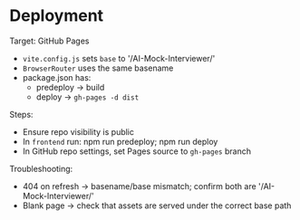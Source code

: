 # Deployment

Target: GitHub Pages

* `vite.config.js` sets `base` to '/AI-Mock-Interviewer/'
* `BrowserRouter` uses the same basename
* package.json has:
  * predeploy → build
  * deploy → `gh-pages -d dist`

Steps:

* Ensure repo visibility is public
* In `frontend` run: npm run predeploy; npm run deploy
* In GitHub repo settings, set Pages source to `gh-pages` branch

Troubleshooting:

* 404 on refresh → basename/base mismatch; confirm both are '/AI-Mock-Interviewer/'
* Blank page → check that assets are served under the correct base path
